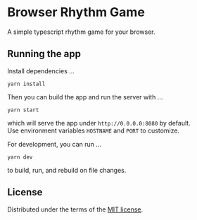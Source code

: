 # Browser Rhythm Game
A simple typescript rhythm game for your browser.

## Running the app
Install dependencies ...
```
yarn install
```

Then you can build the app and run the server with ...
```
yarn start
```
which will serve the app under `http://0.0.0.0:8080` by default.  
Use environment variables `HOSTNAME` and `PORT` to customize.

For development, you can run ...
```
yarn dev
```
to build, run, and rebuild on file changes.

## License
Distributed under the terms of the [MIT license].

[MIT license]: ./LICENSE
